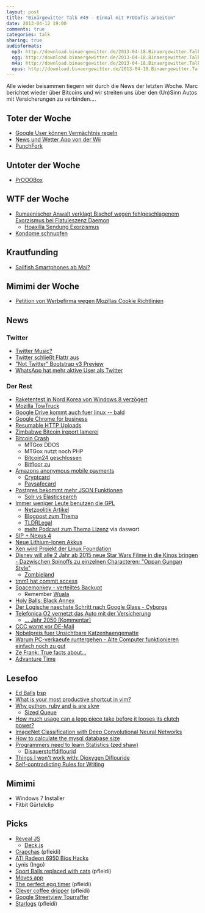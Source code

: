 ```yaml
---
layout: post
title: "Binärgewitter Talk #49 - Einmal mit PrOOofis arbeiten"
date: 2013-04-12 19:00
comments: true
categories: talk
sharing: true
audioformats:
  mp3: http://download.binaergewitter.de/2013-04-18.Binaergewitter.Talk.49.mp3
  ogg: http://download.binaergewitter.de/2013-04-18.Binaergewitter.Talk.49.ogg
  m4a: http://download.binaergewitter.de/2013-04-18.Binaergewitter.Talk.49.m4a
  opus: http://download.binaergewitter.de/2013-04-18.Binaergewitter.Talk.49.opus
---
```

Alle wieder beisammen tiegern wir durch die News der letzten Woche. Marc berichtet wieder über Bitcoins und wir streiten uns über den (Un)Sinn Autos mit Versicherungen zu verbinden....

## Toter der Woche

- [Google User können Vermächtnis regeln]( http://www.golem.de/news/inactive-account-manager-google-nutzer-koennen-digitales-vermaechtnis-regeln-1304-98685.html )
- [News und Wetter App von der Wii]( http://www.theverge.com/2013/4/12/4216034/nintendo-removing-wii-channels-in-june )
- [PunchFork]( http://punchfork.com/ )

## Untoter der Woche

- [PrOOOBox]( http://www.pro-linux.de/news/1/19691/prooo-box-meldet-sich-zurueck.html )

## WTF der Woche

- [Rumaenischer Anwalt verklagt Bischof wegen fehlgeschlagenem Exorzismus bei Flatuleszenz Daemon]( 
http://www.dailymail.co.uk/news/article-2304985/Romanian-lawyer-sues-bishop-priests-claiming-failed-properly-exorcise-flatulent-demons-house.html )
    - [Hoaxilla Sendung Exorzismus]( http://www.hoaxilla.com/hoaxilla-106-exorzismus/  )
- [Kondome schnupfen]( http://www.huffingtonpost.com/2013/04/15/condom-challenge-snorting-condoms-videos_n_3085258.html )

## Krautfunding

- [Sailfish Smartphones ab Mai?](http://www.pro-linux.de/news/1/19689/erstes-sailfishos-smartphone-per-crowdfunding-ab-mai-vorbestellbar.html )

## Mimimi der Woche

- [Petition von Werbefirma wegen Mozillas Cookie Richtlinien]( http://www.iab.net/mozilla_petition/ )

## News

### Twitter

- [Twitter Music?]( http://sefsar.com/twitter-music-leak )
- [Twitter schließt Flattr aus]( http://blog.flattr.net/2013/04/twitter-is-forcing-us-to-drop-users-ability-to-flattr-creators-by-favoriting-their-tweets/ )
- ["Not Twitter" Bootstrap v3 Preview]( http://rnikitin.github.io/bootstrap )
- [WhatsApp hat mehr aktive User als Twitter]( http://techcrunch.com/2013/04/16/whatsapp-bigger-than-twitter-with-over-200m-monthly-active-users-8b-inbound-and-12b-outbound-messages-daily/ )

### Der Rest

- [Raketentest in Nord Korea von Windows 8 verzögert]( http://www.newyorker.com/online/blogs/borowitzreport/2013/04/north-korean-missile-test-delayed-by-windows-8.html )
- [Mozilla TowTruck]( http://thenextweb.com/dd/2013/04/14/mozilla-towtruck-is-an-experimental-project-that-adds-google-drive-like-collaboration-to-any-site/ )
- [Google Drive kommt auch fuer linux -- bald]( http://www.techdrivein.com/2013/03/google-drive-for-linux-confirmed-yet.html )
- [Google Chrome for business]( http://www.golem.de/news/google-chrome-bekommt-unterstuetzung-fuer-veraltete-browser-1304-98764.html )
- [Resumable HTTP Uploads]( http://www.tus.io/protocols/resumable-upload.html )
- [Zimbabwe Bitcoin ireport lamerei]( http://ireport.cnn.com/docs/DOC-957375 )
- [Bitcoin Crash]( http://bitcoinity.org/markets )
    * MTGox DDOS
    * MTGox nutzt noch PHP
    * [Bitcoin24 geschlossen]( https://bitcoin-24.com/ )
    * [Bitfloor zu]( https://bitfloor.com/ )
- [Amazons anonymous mobile payments](http://www.heise.de/newsticker/meldung/Amazon-patentiert-anonymes-Bezahlverfahren-1844154.html )
    * [Cryptcard]( https://cryptcard.org/ )
    * [Paysafecard]( wtf:://bbq )
- [Postgres bekommt mehr JSON Funktionen](http://www.heise.de/developer/meldung/PostgreSQL-bekommt-mehr-JSON-Funktionen-1839686.html )
    * [Solr vs Elasticsearch]( http://solr-vs-elasticsearch.com/ )
- [Immer weniger Leute benutzen die GPL]( http://www.golem.de/news/lizenzen-der-rueckgang-der-gpl-1304-98809.html )
    * [Netzpolitik Artikel]( https://netzpolitik.org/2013/open-source-software-exponentielles-wachstum-weniger-copyleft/ )
    * [Blogpost zum Thema]( http://www.synflood.at/blog/index.php?/archives/794-Eine-Replik-auf-Fefes-Lizenz-Bashing.html )
    * [TLDRLegal]( http://www.tldrlegal.com/browse )
    * [mehr Podcast zum Thema Lizenz](http://faif.us/cast/2013/apr/03/0x3A/ ) via daswort
- [SIP + Nexus 4]( https://code.google.com/p/android/issues/detail?id=41626#c20 )
- [Neue Lithium-Ionen Akkus]( http://www.extremetech.com/computing/153614-new-lithium-ion-battery-design-thats-2000-times-more-powerful-recharges-1000-times-faster )
- [Xen wird Projekt der Linux Foundation](http://www.heise.de/newsticker/meldung/Virtualisierungs-Software-Xen-wird-Projekt-der-Linux-Foundation-1842613.html )
-  [Disney will alle 2 Jahr ab 2015 neue Star Wars Filme in die Kinos  bringen - Dazwischen Spinoffs zu einzelnen Characteren: "Oppan Gungan 
Style"](http://www.spiegel.de/kultur/kino/disney-kuendigt-ab-2015-drei-neue-star-wars-episoden-an-a-895070.html )
    * [Zombieland]( http://www.serienjunkies.de/news/zombieland-amazon-veroeffentlicht-trailer-48725.html )
- [tmm1 hat commit access]( http://blade.nagaokaut.ac.jp/cgi-bin/scat.rb/ruby/ruby-core/54333 )
- [Spacemonkey - verteiltes Backupt]( http://www.kickstarter.com/projects/clintgc/space-monkey-taking-the-cloud-out-of-the-datacente )
    * Remember [Wuala]( http://wua.la )
- [Holy Balls: Black Annex]( http://www.blackannex.net/ )
- [Der Logische naechste Schritt nach Google Glass - Cyborgs]( http://www.diginfo.tv/v/12-0180-r-en.php )
- [Telefonica O2 vernetzt das Auto mit der Versicherung]( http://www.heise.de/mobil/meldung/Telefonica-vernetzt-das-Auto-mit-der-Versicherung-1842870.html )
    - [... Jahr 2050 [Kommentar]]( http://www.heise.de/mobil/newsticker/foren/S-Jahr-2050/forum-253736/msg-23403265/read/ )
- [CCC warnt vor DE-Mail](http://www.heise.de/newsticker/meldung/Chaos-Computer-Club-warnt-weiter-vor-De-Mail-1842243.html )    
- [Nobelpreis fuer Unsichtbare Katzenhaengematte](http://physicsbuzz.physicscentral.com/2010/10/2010-physics-nobel-prize-for-invisible.html )
- [Warum PC-verkaeufe runtergehen - Alte Computer funktionieren einfach noch zu gut]( http://www.slate.com/blogs/future_tense/2013/04/12/why_pc_sales_are_declining_old_pcs_still_work_just_fine.html )
- [Ze Frank: True facts about...]( http://www.youtube.com/playlist?list=PLD5T6GqaHrY0gXHkiddMhRzYjrcxrqB_1 )
- [Advanture Time]( http://www.youtube.com/results?search_query=adventure+time )

## Lesefoo

- [Ed Balls](http://knowyourmeme.com/memes/ed-balls ) [bsp]( https://twitter.com/rb2k/status/324476306530123776 )
- [What is your most productive shortcut in vim?]( http://stackoverflow.com/questions/1218390/what-is-your-most-productive-shortcut-with-vim )
- [Why python, ruby and js are slow]( https://speakerdeck.com/alex/why-python-ruby-and-javascript-are-slow )
    * [Sized Queue]( http://www.ruby-doc.org/stdlib-2.0/libdoc/thread/rdoc/SizedQueue.html )
- [How much usage can a lego piece take before it looses its clutch power?]( http://bricks.stackexchange.com/questions/1754/how-much-usage-can-a-lego-piece-take-before-it-loses-its-clutch-power/1953#1953 )
- [ImageNet Classification with Deep Convolutional Neural Networks]( http://www.image-net.org/challenges/LSVRC/2012/supervision.pdf )
- [How to calculate the mysql database size]( http://www.mkyong.com/mysql/how-to-calculate-the-mysql-database-size/ )
- [Programmers need to learn Statistics (zed shaw)]( http://www.zedshaw.com/essays/programmer_stats.html )
    - [Disauerstoffdiflourid]( http://de.wikipedia.org/wiki/Disauerstoffdifluorid )
- [Things I won't work with: Dioxygen Diflouride]( http://pipeline.corante.com/archives/2010/02/23/things_i_wont_work_with_dioxygen_difluoride.php )
- [Self-contradicting Rules for Writing]( http://www.maximumawesome.com/reference/g-safire.htm )

## Mimimi

- Windows 7 Installer
- Fitbit Gürtelclip

## Picks

- [Reveal JS]( http://lab.hakim.se/reveal-js/ )
    * [Deck.js]( http://imakewebthings.com/deck.js/ )
- [Crapchas]( http://crapcha.com/ ) (pfleidi)
- [ATI Radeon 6950 Bios Hacks]( http://www.techpowerup.com/articles/overclocking/vidcard/159 )
- Lynis (Ingo)
- [Sport Balls replaced with cats]( http://sportballsreplacedwithcats.tumblr.com/ ) (pfleidi)
- [Moves app]( http://www.moves-app.com/ )
- [The perfect egg timer]( https://itunes.apple.com/de/app/the-perfect-egg-timer/id331004675?l=en&mt=8 ) (pfleidi)
- [Clever coffee dripper]( http://www.coffeecircle.com/clever-coffee-dripper/ ) (pfleidi)
- [Google Streetview Tourraffer](http://hyperlapse.tllabs.io/ )
- [Starlogs]( http://starlogs.net/ ) (pfleidi)
